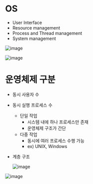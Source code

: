 <h1> OS </h1>

- User Interface
- Resource management
- Process and Thread management
- System management

![image](https://github.com/youbeen2798/Deep-CS-study_for_interview/assets/62228401/eb5d795c-2876-4bea-9af0-4b4abe556968)

![image](https://github.com/youbeen2798/Deep-CS-study_for_interview/assets/62228401/9406756f-799f-4420-b39c-62e431635c33)

<h1> 운영체제 구분 </h1>

- 동시 사용자 수
- 동시 실행 프로세스 수
    - 단일 작업
      - 시스템 내에 하나 프로세스만 존재
      - 운영체제 구조가 간단
    - 다중 작업
      - 동시에 여러 프로세스 수행 가능
      - ex) UNIX, Windows

- 계층 구조

  ![image](https://github.com/youbeen2798/Deep-CS-study_for_interview/assets/62228401/3dbe69d1-2719-4561-8cb4-06ef36366281)

![image](https://github.com/youbeen2798/Deep-CS-study_for_interview/assets/62228401/9ab50fc7-23a3-43e6-9ec9-0e7679d81acb)


